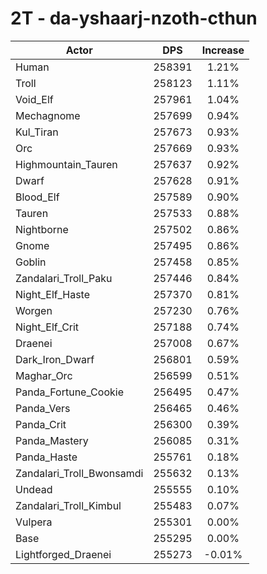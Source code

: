 # 2T - da-yshaarj-nzoth-cthun
| Actor | DPS | Increase |
|---|:---:|:---:|
|Human|258391|1.21%|
|Troll|258123|1.11%|
|Void_Elf|257961|1.04%|
|Mechagnome|257699|0.94%|
|Kul_Tiran|257673|0.93%|
|Orc|257669|0.93%|
|Highmountain_Tauren|257637|0.92%|
|Dwarf|257628|0.91%|
|Blood_Elf|257589|0.90%|
|Tauren|257533|0.88%|
|Nightborne|257502|0.86%|
|Gnome|257495|0.86%|
|Goblin|257458|0.85%|
|Zandalari_Troll_Paku|257446|0.84%|
|Night_Elf_Haste|257370|0.81%|
|Worgen|257230|0.76%|
|Night_Elf_Crit|257188|0.74%|
|Draenei|257008|0.67%|
|Dark_Iron_Dwarf|256801|0.59%|
|Maghar_Orc|256599|0.51%|
|Panda_Fortune_Cookie|256495|0.47%|
|Panda_Vers|256465|0.46%|
|Panda_Crit|256300|0.39%|
|Panda_Mastery|256085|0.31%|
|Panda_Haste|255761|0.18%|
|Zandalari_Troll_Bwonsamdi|255632|0.13%|
|Undead|255555|0.10%|
|Zandalari_Troll_Kimbul|255483|0.07%|
|Vulpera|255301|0.00%|
|Base|255295|0.00%|
|Lightforged_Draenei|255273|-0.01%|
